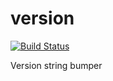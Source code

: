 # version

[![Build Status](https://travis-ci.com/wkusnierczyk/version.svg?token=b9xxBNxAZz3Wuv8J8CAj&branch=master)](https://travis-ci.com/wkusnierczyk/version)

Version string bumper
